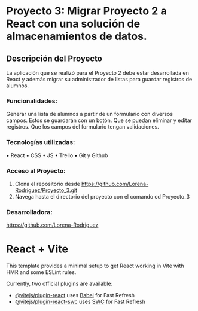 # Proyecto 3: Migrar Proyecto 2 a React con una solución de almacenamientos de datos.

## Descripción del Proyecto
La aplicación que se realizó para el Proyecto 2 debe estar desarrollada en React y además migrar su administrador de listas para guardar registros de alumnos.

### Funcionalidades:
Generar una lista de alumnos a partir de un formulario con diversos campos. Estos se guardarán con un botón. 
Que se puedan eliminar y editar registros.
Que los campos del formulario tengan validaciones.

### Tecnologías utilizadas:
•	React
•	CSS
•	JS
•	Trello
•	Git y Github

### Acceso al Proyecto:
1.	Clona el repositorio desde https://github.com/Lorena-Rodriguez/Proyecto_3.git
2.	Navega hasta el directorio del proyecto con el comando cd Proyecto_3

### Desarrolladora:
https://github.com/Lorena-Rodriguez

# React + Vite

This template provides a minimal setup to get React working in Vite with HMR and some ESLint rules.

Currently, two official plugins are available:

- [@vitejs/plugin-react](https://github.com/vitejs/vite-plugin-react/blob/main/packages/plugin-react/README.md) uses [Babel](https://babeljs.io/) for Fast Refresh
- [@vitejs/plugin-react-swc](https://github.com/vitejs/vite-plugin-react-swc) uses [SWC](https://swc.rs/) for Fast Refresh
